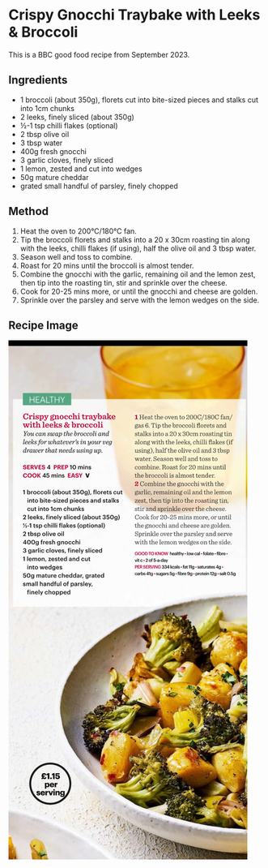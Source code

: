 # Crispy Gnocchi Traybake with Leeks & Broccoli # 

This is a BBC good food recipe from September 2023.

## Ingredients ## 

- 1 broccoli (about 350g), florets cut into bite-sized pieces and stalks cut into 1cm chunks
- 2 leeks, finely sliced (about 350g)
- ½-1 tsp chilli flakes (optional)
- 2 tbsp olive oil
- 3 tbsp water
- 400g fresh gnocchi
- 3 garlic cloves, finely sliced
- 1 lemon, zested and cut into wedges
- 50g mature cheddar
- grated small handful of parsley, finely chopped

## Method ## 

1. Heat the oven to 200°C/180°C fan.
1. Tip the broccoli florets and stalks into a 20 x 30cm roasting tin along with the leeks, chilli flakes (if using), half the olive oil and 3 tbsp water.
1. Season well and toss to combine.
1. Roast for 20 mins until the broccoli is almost tender.
1. Combine the gnocchi with the garlic, remaining oil and the lemon zest, then tip into the roasting tin, stir and sprinkle over the cheese.
1. Cook for 20-25 mins more, or until the gnocchi and cheese are golden.
1. Sprinkle over the parsley and serve with the lemon wedges on the side.

## Recipe Image

![Crispy Gnocchi Traybake with Leeks & Broccoli](/public/images/Crispy-Gnocchi-Traybake-with-Leeks-&-Broccoli.png)

